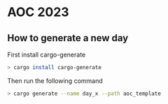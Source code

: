 # AOC 2023 

## How to generate a new day
First install cargo-generate
```bash 
> cargo install cargo-generate
```

Then run the following command
```bash
> cargo generate --name day_x --path aoc_template
``````
